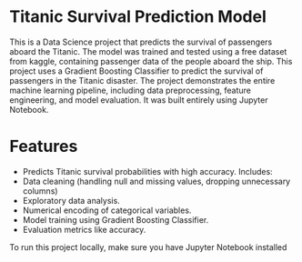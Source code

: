 # Titanic Survival Prediction Model
This is a Data Science project that predicts the survival of passengers aboard the Titanic. The model was trained and tested using a free dataset from kaggle, containing passenger data of the people aboard the ship.
This project uses a Gradient Boosting Classifier to predict the survival of passengers in the Titanic disaster. The project demonstrates the entire machine learning pipeline, including data preprocessing, feature engineering, and model evaluation. It was built entirely using Jupyter Notebook.
# Features
- Predicts Titanic survival probabilities with high accuracy.
Includes:
- Data cleaning (handling null and missing values, dropping unnecessary columns)
- Exploratory data analysis.
- Numerical encoding of categorical variables.
- Model training using Gradient Boosting Classifier.
- Evaluation metrics like accuracy.

To run this project locally, make sure you have Jupyter Notebook installed 
